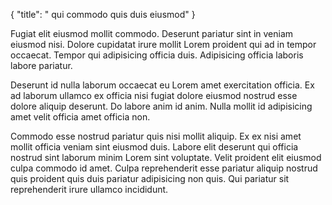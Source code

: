 {
  "title": " qui commodo quis duis eiusmod"
}

Fugiat elit eiusmod mollit commodo. Deserunt pariatur sint in veniam eiusmod nisi. Dolore cupidatat irure mollit Lorem proident qui ad in tempor occaecat. Tempor qui adipisicing officia duis. Adipisicing officia laboris labore pariatur.

Deserunt id nulla laborum occaecat eu Lorem amet exercitation officia. Ex ad laborum ullamco ex officia nisi fugiat dolore eiusmod nostrud esse dolore aliquip deserunt. Do labore anim id anim. Nulla mollit id adipisicing amet velit officia amet officia non.

Commodo esse nostrud pariatur quis nisi mollit aliquip. Ex ex nisi amet mollit officia veniam sint eiusmod duis. Labore elit deserunt qui officia nostrud sint laborum minim Lorem sint voluptate. Velit proident elit eiusmod culpa commodo id amet. Culpa reprehenderit esse pariatur aliquip nostrud quis proident quis duis pariatur adipisicing non quis. Qui pariatur sit reprehenderit irure ullamco incididunt.